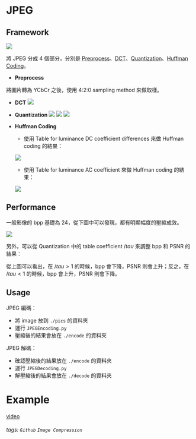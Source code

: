 # JPEG

## Framework

![](https://i.imgur.com/PWbTtZt.png)

將 JPEG 分成 4 個部分，分別是 [Preprocess](https://github.com/patrick0314/JPEG/blob/main/Preprocess.py)、[DCT](https://github.com/patrick0314/JPEG/blob/main/DCT.py)、[Quantization](https://github.com/patrick0314/JPEG/blob/main/Quantize.py)、[Huffman Coding](https://github.com/patrick0314/JPEG/blob/main/Huffman.py)。

* **Preprocess**

將圖片轉為 YCbCr 之後，使用 4:2:0 sampling method 來做取樣。

* **DCT**
    ![](https://i.imgur.com/tBSLWmJ.jpg)

* **Quantization**
    ![](https://i.imgur.com/IhkbJ1b.png)
    ![](https://i.imgur.com/7UWKsSb.png)
    ![](https://i.imgur.com/10YzNsp.png)

* **Huffman Coding**
    * 使用 Table for luminance DC coefficient differences 來做 Huffman coding 的結果：
    
    ![](https://i.imgur.com/tVCGMqi.jpg)

    
    * 使用 Table for luminance AC coefficient 來做 Huffman coding 的結果：

    ![](https://i.imgur.com/fYwyq1Z.jpg)



## Performance

一般影像的 bpp 基礎為 24，從下圖中可以發現，都有明顯幅度的壓縮成效。

![](https://i.imgur.com/y50NKvf.jpg)

另外，可以從 Quantization 中的 table coefficient $/tau$ 來調整 bpp 和 PSNR 的結果：



從上圖可以看出，在 $/tau > 1$ 的時候，bpp 會下降，PSNR 則會上升；反之，在 $/tau < 1$ 的時候，bpp 會上升，PSNR 則會下降。

## Usage

JPEG 編碼：

* 將 image 放到 `./pics` 的資料夾
* 運行 `JPEGEncoding.py`
* 壓縮後的結果會放在 `./encode` 的資料夾

JPEG 解碼：

* 確認壓縮後的結果放在 `./encode` 的資料夾
* 運行 `JPEGDecoding.py`
* 解壓縮後的結果會放在 `./decode` 的資料夾

# Example

[video](https://www.youtube.com/watch?v=t0olBLgmxXc&ab_channel=0314Patrick)





###### tags: `Github` `Image Compression`
